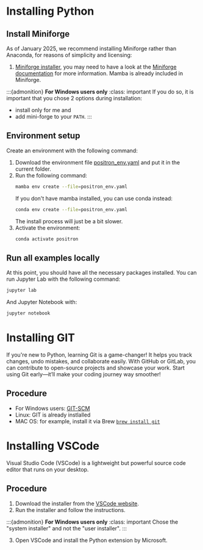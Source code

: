


# Installing Python

## Install Miniforge

As of January 2025, we recommend installing Miniforge rather than Anaconda, for reasons of simplicity and licensing:

1. [Miniforge installer](https://conda-forge.org/download/), you may need to have a look at the [Miniforge documentation](https://github.com/conda-forge/miniforge) for more information.
    Mamba is already included in Miniforge.

:::{admonition} **For Windows users only**
:class: important
 If you do so, it is important that you chose 2 options during installation: 
- install only for me and
- add mini-forge to your `PATH`.
:::

## Environment setup

Create an environment with the following command:
1. Download the environment file [positron_env.yaml](positron_env.yaml) and put it in the current folder.
2.  Run the following command:
    ```bash
    mamba env create --file=positron_env.yaml
    ```
    If you don't have mamba installed, you can use conda instead:
    ```bash
    conda env create --file=positron_env.yaml
    ```
    The install process will just be a bit slower.
3. Activate the environment:
    ```bash
    conda activate positron
    ```

## Run all examples locally

At this point, you should have all the necessary packages installed. You can run Jupyter Lab with the following command:

```bash
jupyter lab
```

And Jupyter Notebook with:

```bash
jupyter notebook
```
    
# Installing GIT

If you're new to Python, learning Git is a game-changer! 
It helps you track changes, undo mistakes, and collaborate easily. 
With GitHub or GitLab, you can contribute to open-source projects and showcase your work. 
Start using Git early—it’ll make your coding journey way smoother!


## Procedure

- For Windows users: [GIT-SCM](https://git-scm.com/downloads)
- Linux: GIT is already instlalled
- MAC OS: for example, install it via Brew  [`brew install git`](https://formulae.brew.sh/formula/git)



# Installing VSCode

Visual Studio Code (VSCode) is a lightweight but powerful source code editor that runs on your desktop.

## Procedure

1. Download the installer from the [VSCode website](https://code.visualstudio.com/).
2. Run the installer and follow the instructions.

:::{admonition} **For Windows users only**
:class: important
Chose the "system installer" and not the "user installer".
:::

3. Open VSCode and install the Python extension by Microsoft.
